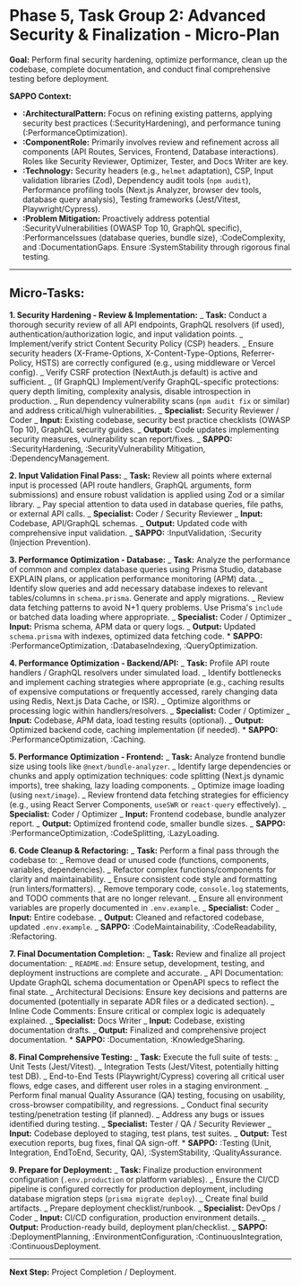 # Phase 5, Task Group 2: Advanced Security & Finalization - Micro-Plan

**Goal:** Perform final security hardening, optimize performance, clean up the codebase, complete documentation, and conduct final comprehensive testing before deployment.

**SAPPO Context:**

- **:ArchitecturalPattern:** Focus on refining existing patterns, applying security best practices (:SecurityHardening), and performance tuning (:PerformanceOptimization).
- **:ComponentRole:** Primarily involves review and refinement across all components (API Routes, Services, Frontend, Database interactions). Roles like Security Reviewer, Optimizer, Tester, and Docs Writer are key.
- **:Technology:** Security headers (e.g., `helmet` adaptation), CSP, Input validation libraries (Zod), Dependency audit tools (`npm audit`), Performance profiling tools (Next.js Analyzer, browser dev tools, database query analysis), Testing frameworks (Jest/Vitest, Playwright/Cypress).
- **:Problem Mitigation:** Proactively address potential :SecurityVulnerabilities (OWASP Top 10, GraphQL specific), :PerformanceIssues (database queries, bundle size), :CodeComplexity, and :DocumentationGaps. Ensure :SystemStability through rigorous final testing.

---

## Micro-Tasks:

**1. Security Hardening - Review & Implementation:**
_ **Task:** Conduct a thorough security review of all API endpoints, GraphQL resolvers (if used), authentication/authorization logic, and input validation points.
_ Implement/verify strict Content Security Policy (CSP) headers.
_ Ensure security headers (X-Frame-Options, X-Content-Type-Options, Referrer-Policy, HSTS) are correctly configured (e.g., using middleware or Vercel config).
_ Verify CSRF protection (NextAuth.js default) is active and sufficient.
_ (If GraphQL) Implement/verify GraphQL-specific protections: query depth limiting, complexity analysis, disable introspection in production.
_ Run dependency vulnerability scans (`npm audit fix` or similar) and address critical/high vulnerabilities.
_ **Specialist:** Security Reviewer / Coder
_ **Input:** Existing codebase, security best practice checklists (OWASP Top 10), GraphQL security guides.
_ **Output:** Code updates implementing security measures, vulnerability scan report/fixes.
_ **SAPPO:** :SecurityHardening, :SecurityVulnerability Mitigation, :DependencyManagement.

**2. Input Validation Final Pass:**
_ **Task:** Review all points where external input is processed (API route handlers, GraphQL arguments, form submissions) and ensure robust validation is applied using Zod or a similar library.
_ Pay special attention to data used in database queries, file paths, or external API calls.
_ **Specialist:** Coder / Security Reviewer
_ **Input:** Codebase, API/GraphQL schemas.
_ **Output:** Updated code with comprehensive input validation.
_ **SAPPO:** :InputValidation, :Security (Injection Prevention).

**3. Performance Optimization - Database:**
_ **Task:** Analyze the performance of common and complex database queries using Prisma Studio, database EXPLAIN plans, or application performance monitoring (APM) data.
_ Identify slow queries and add necessary database indexes to relevant tables/columns in `schema.prisma`. Generate and apply migrations.
_ Review data fetching patterns to avoid N+1 query problems. Use Prisma's `include` or batched data loading where appropriate.
_ **Specialist:** Coder / Optimizer
_ **Input:** Prisma schema, APM data or query logs.
_ **Output:** Updated `schema.prisma` with indexes, optimized data fetching code. \* **SAPPO:** :PerformanceOptimization, :DatabaseIndexing, :QueryOptimization.

**4. Performance Optimization - Backend/API:**
_ **Task:** Profile API route handlers / GraphQL resolvers under simulated load.
_ Identify bottlenecks and implement caching strategies where appropriate (e.g., caching results of expensive computations or frequently accessed, rarely changing data using Redis, Next.js Data Cache, or ISR).
_ Optimize algorithms or processing logic within handlers/resolvers.
_ **Specialist:** Coder / Optimizer
_ **Input:** Codebase, APM data, load testing results (optional).
_ **Output:** Optimized backend code, caching implementation (if needed). \* **SAPPO:** :PerformanceOptimization, :Caching.

**5. Performance Optimization - Frontend:**
_ **Task:** Analyze frontend bundle size using tools like `@next/bundle-analyzer`.
_ Identify large dependencies or chunks and apply optimization techniques: code splitting (Next.js dynamic imports), tree shaking, lazy loading components.
_ Optimize image loading (using `next/image`).
_ Review frontend data fetching strategies for efficiency (e.g., using React Server Components, `useSWR` or `react-query` effectively).
_ **Specialist:** Coder / Optimizer
_ **Input:** Frontend codebase, bundle analyzer report.
_ **Output:** Optimized frontend code, smaller bundle sizes.
_ **SAPPO:** :PerformanceOptimization, :CodeSplitting, :LazyLoading.

**6. Code Cleanup & Refactoring:**
_ **Task:** Perform a final pass through the codebase to:
_ Remove dead or unused code (functions, components, variables, dependencies).
_ Refactor complex functions/components for clarity and maintainability.
_ Ensure consistent code style and formatting (run linters/formatters).
_ Remove temporary code, `console.log` statements, and TODO comments that are no longer relevant.
_ Ensure all environment variables are properly documented in `.env.example`.
_ **Specialist:** Coder
_ **Input:** Entire codebase.
_ **Output:** Cleaned and refactored codebase, updated `.env.example`.
_ **SAPPO:** :CodeMaintainability, :CodeReadability, :Refactoring.

**7. Final Documentation Completion:**
_ **Task:** Review and finalize all project documentation:
_ `README.md`: Ensure setup, development, testing, and deployment instructions are complete and accurate.
_ API Documentation: Update GraphQL schema documentation or OpenAPI specs to reflect the final state.
_ Architectural Decisions: Ensure key decisions and patterns are documented (potentially in separate ADR files or a dedicated section).
_ Inline Code Comments: Ensure critical or complex logic is adequately explained.
_ **Specialist:** Docs Writer
_ **Input:** Codebase, existing documentation drafts.
_ **Output:** Finalized and comprehensive project documentation. \* **SAPPO:** :Documentation, :KnowledgeSharing.

**8. Final Comprehensive Testing:**
_ **Task:** Execute the full suite of tests:
_ Unit Tests (Jest/Vitest).
_ Integration Tests (Jest/Vitest, potentially hitting test DB).
_ End-to-End Tests (Playwright/Cypress) covering all critical user flows, edge cases, and different user roles in a staging environment.
_ Perform final manual Quality Assurance (QA) testing, focusing on usability, cross-browser compatibility, and regressions.
_ Conduct final security testing/penetration testing (if planned).
_ Address any bugs or issues identified during testing.
_ **Specialist:** Tester / QA / Security Reviewer
_ **Input:** Codebase deployed to staging, test plans, test suites.
_ **Output:** Test execution reports, bug fixes, final QA sign-off. \* **SAPPO:** :Testing (Unit, Integration, EndToEnd, Security, QA), :SystemStability, :QualityAssurance.

**9. Prepare for Deployment:**
_ **Task:** Finalize production environment configuration (`.env.production` or platform variables).
_ Ensure the CI/CD pipeline is configured correctly for production deployment, including database migration steps (`prisma migrate deploy`).
_ Create final build artifacts.
_ Prepare deployment checklist/runbook.
_ **Specialist:** DevOps / Coder
_ **Input:** CI/CD configuration, production environment details.
_ **Output:** Production-ready build, deployment plan/checklist.
_ **SAPPO:** :DeploymentPlanning, :EnvironmentConfiguration, :ContinuousIntegration, :ContinuousDeployment.

---

**Next Step:** Project Completion / Deployment.
